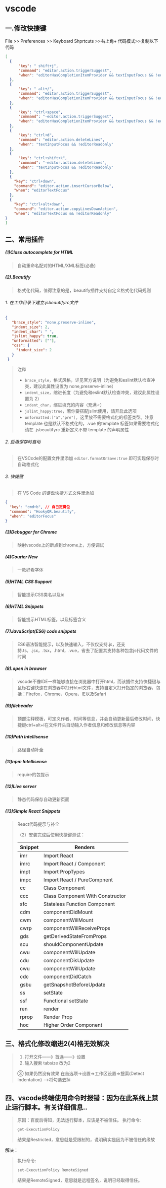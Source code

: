 # vscode

## 一.修改快捷键

File >> Preferences >> Keyboard Shprtcuts >>右上角+ 代码模式>>复制以下代码

```json
[
  {
      "key": " shift+j",
      "command": "editor.action.triggerSuggest",
      "when": "editorHasCompletionItemProvider && textInputFocus && !editorReadonly"
  },
  {
      "key": " alt+/",
      "command": "editor.action.triggerSuggest",
      "when": "editorHasCompletionItemProvider && textInputFocus && !editorReadonly"
  },
  {
      "key": "ctrl+space",
      "command": "-editor.action.triggerSuggest",
      "when": "editorHasCompletionItemProvider && textInputFocus && !editorReadonly"
  },
  {
      "key": "ctrl+d",
      "command": "editor.action.deleteLines",
      "when": "textInputFocus && !editorReadonly"
  },
  {
      "key": "ctrl+shift+k",
      "command": "-editor.action.deleteLines",
      "when": "textInputFocus && !editorReadonly"
  },
  {
    "key": "ctrl+down",
    "command": "editor.action.insertCursorBelow",
    "when": "editorTextFocus"
  },
  {
    "key": "ctrl+alt+down",
    "command": "editor.action.copyLinesDownAction",
    "when": "editorTextFocus && !editorReadonly"
}
]
```

## 二、常用插件

##### (1)Class autocomplete for HTML

> 自动重命名配对的HTML/XML标签(必备)

##### (2)**.Beautify**

> 格式化代码，值得注意的是，beautify插件支持自定义格式化代码规则

###### 1. 在工作目录下建立.jsbeautifyrc文件

```json
{
   "brace_style": "none,preserve-inline",
   "indent_size": 2,
   "indent_char": " ",
   "jslint_happy": true,
   "unformatted": [""],
   "css": {
     "indent_size": 2
   }
 }
```

> 注释
>
> - `brace_style`，格式风格，详见官方说明（为避免和eslint默认检查冲突，建议此属性设置为 none,preserve-inline）
> - `indent_size`，缩进长度（为避免和eslint默认检查冲突，建议此属性设置为 2）
> - `indent_char`，缩进填充的内容（充满♂）
> - `jslint_happy:true`，若你要搭配jslint使用，请开启此选项
> - `unformatted:["a","pre"]`，这里放不需要格式化的标签类型。注意 template 也是默认不格式化的，.vue 的template 标签如果需要格式化请在 .jsbeautifyrc 重新定义不带 template 的声明属性

###### 2. 启用保存时自动

> 在VSCode的配置文件里添加 `editor.formatOnSave:true` 即可实现保存时自动格式化

###### 3. 快捷键

> 在 VS Code 的键盘快捷方式文件里添加

```json
{
  "key": "cmd+b", // 自己定键位
  "command": "HookyQR.beautify",
  "when": "editorFocus"
}
```

#####  (3)**Debugger for Chrome**

> 映射vscode上的断点到chrome上，方便调试

#####  (4)**Courier New**

>一款好看字体

##### (5)**HTML CSS Support**

> 智能提示CSS类名以及id

##### (6)**HTML Snippets**

> 智能提示HTML标签，以及标签含义

##### (7)**JavaScript(ES6) code snippets**

> ES6语法智能提示，以及快速输入，不仅仅支持.js，还支持.ts，.jsx，.tsx，.html，.vue，省去了配置其支持各种包含js代码文件的时间

##### (8)**.open in browser**

> vscode不像IDE一样能够直接在浏览器中打开html，而该插件支持快捷键与鼠标右键快速在浏览器中打开html文件，支持自定义打开指定的浏览器，包括：Firefox，Chrome，Opera，IE以及Safari

##### (9)**fileheader**

> 顶部注释模板，可定义作者、时间等信息，并会自动更新最后修改时间，快捷键ctrl+alt+i在文件开头自动输入作者信息和修改信息等内容

##### (10)Path Intellisense

> 路径自动补全

##### (11)npm Intellisense

> require的包提示

##### (12)Live server

> 静态代码保存自动更新页面

##### (13)Simple React Snippets

> React代码提示与补全
>
> （2）安装完成后使用快捷键测试：
>
> | Snippet | Renders                          |
> | ------- | -------------------------------- |
> | imr     | Import React                     |
> | imrc    | Import React / Component         |
> | impt    | Import PropTypes                 |
> | impc    | Import React / PureCompnent      |
> | cc      | Class Component                  |
> | ccc     | Class Component With Constructor |
> | sfc     | Stateless Function Component     |
> | cdm     | componentDidMount                |
> | cwm     | componentWillMount               |
> | cwrp    | componentWillReceiveProps        |
> | gds     | getDerivedStateFromProps         |
> | scu     | shouldComponentUpdate            |
> | cwu     | componentWillUpdate              |
> | cdu     | componentDisUpdate               |
> | cwu     | componentWillUpdate              |
> | cdc     | componentDidCatch                |
> | gsbu    | getSnapshotBeforeUpdate          |
> | ss      | setState                         |
> | ssf     | Functional setState              |
> | ren     | render                           |
> | rprop   | Render Prop                      |
> | hoc     | Higher Order Component           |





## 三、格式化修改缩进2(4)格无效解决

>1. 打开文件——》首选——》设置
>2. 输入搜索 tabsize  改为2
>
>③ 如果仍然没有效果 在首选项->设置=>工作区设置=>搜索(Detect Indentation)  -->将勾选去掉

###### 

## 四、vscode终端使用命令时报错：因为在此系统上禁止运行脚本。有关详细信息..

>原因：百度后得知，无法运行脚本，应该是不被信任。
>执行命令:
>
>```csharp
>get-ExecutionPolicy
>```
>
>结果是Restricted，意思就是受限制的，说明确实是因为不被信任的缘故

解决：

>执行命令:
>
>```csharp
>set-ExecutionPolicy RemoteSigned
>```
>
>结果是RemoteSigned，意思就是远程签名，说明已经取得信任。